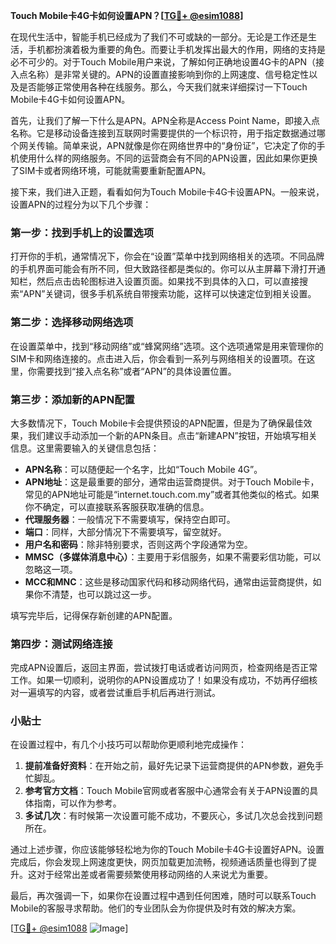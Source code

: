 **Touch Mobile卡4G卡如何设置APN？[[TG💪+ @esim1088](https://t.me/s/esim1088)]**

在现代生活中，智能手机已经成为了我们不可或缺的一部分。无论是工作还是生活，手机都扮演着极为重要的角色。而要让手机发挥出最大的作用，网络的支持是必不可少的。对于Touch Mobile用户来说，了解如何正确地设置4G卡的APN（接入点名称）是非常关键的。APN的设置直接影响到你的上网速度、信号稳定性以及是否能够正常使用各种在线服务。那么，今天我们就来详细探讨一下Touch Mobile卡4G卡如何设置APN。

首先，让我们了解一下什么是APN。APN全称是Access Point Name，即接入点名称。它是移动设备连接到互联网时需要提供的一个标识符，用于指定数据通过哪个网关传输。简单来说，APN就像是你在网络世界中的“身份证”，它决定了你的手机使用什么样的网络服务。不同的运营商会有不同的APN设置，因此如果你更换了SIM卡或者网络环境，可能就需要重新配置APN。

接下来，我们进入正题，看看如何为Touch Mobile卡4G卡设置APN。一般来说，设置APN的过程分为以下几个步骤：

### 第一步：找到手机上的设置选项
打开你的手机，通常情况下，你会在“设置”菜单中找到网络相关的选项。不同品牌的手机界面可能会有所不同，但大致路径都是类似的。你可以从主屏幕下滑打开通知栏，然后点击齿轮图标进入设置页面。如果找不到具体的入口，可以直接搜索“APN”关键词，很多手机系统自带搜索功能，这样可以快速定位到相关设置。

### 第二步：选择移动网络选项
在设置菜单中，找到“移动网络”或“蜂窝网络”选项。这个选项通常是用来管理你的SIM卡和网络连接的。点击进入后，你会看到一系列与网络相关的设置项。在这里，你需要找到“接入点名称”或者“APN”的具体设置位置。

### 第三步：添加新的APN配置
大多数情况下，Touch Mobile卡会提供预设的APN配置，但是为了确保最佳效果，我们建议手动添加一个新的APN条目。点击“新建APN”按钮，开始填写相关信息。这里需要输入的关键信息包括：

- **APN名称**：可以随便起一个名字，比如“Touch Mobile 4G”。
- **APN地址**：这是最重要的部分，通常由运营商提供。对于Touch Mobile卡，常见的APN地址可能是“internet.touch.com.my”或者其他类似的格式。如果你不确定，可以直接联系客服获取准确的信息。
- **代理服务器**：一般情况下不需要填写，保持空白即可。
- **端口**：同样，大部分情况下不需要填写，留空就好。
- **用户名和密码**：除非特别要求，否则这两个字段通常为空。
- **MMSC（多媒体消息中心）**：主要用于彩信服务，如果不需要彩信功能，可以忽略这一项。
- **MCC和MNC**：这些是移动国家代码和移动网络代码，通常由运营商提供，如果你不清楚，也可以跳过这一步。

填写完毕后，记得保存新创建的APN配置。

### 第四步：测试网络连接
完成APN设置后，返回主界面，尝试拨打电话或者访问网页，检查网络是否正常工作。如果一切顺利，说明你的APN设置成功了！如果没有成功，不妨再仔细核对一遍填写的内容，或者尝试重启手机后再进行测试。

### 小贴士
在设置过程中，有几个小技巧可以帮助你更顺利地完成操作：
1. **提前准备好资料**：在开始之前，最好先记录下运营商提供的APN参数，避免手忙脚乱。
2. **参考官方文档**：Touch Mobile官网或者客服中心通常会有关于APN设置的具体指南，可以作为参考。
3. **多试几次**：有时候第一次设置可能不成功，不要灰心，多试几次总会找到问题所在。

通过上述步骤，你应该能够轻松地为你的Touch Mobile卡4G卡设置好APN。设置完成后，你会发现上网速度更快，网页加载更加流畅，视频通话质量也得到了提升。这对于经常出差或者需要频繁使用移动网络的人来说尤为重要。

最后，再次强调一下，如果你在设置过程中遇到任何困难，随时可以联系Touch Mobile的客服寻求帮助。他们的专业团队会为你提供及时有效的解决方案。

[[TG💪+ @esim1088](https://t.me/s/esim1088) ![Image](https://i.postimg.cc/4NQfJmqS/Snipaste-2025-05-13-00-14-12.png)]